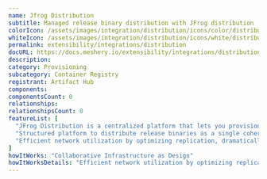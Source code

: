 ```yaml
---
name: Jfrog Distribution
subtitle: Managed release binary distribution with JFrog distribution
colorIcon: /assets/images/integration/distribution/icons/color/distribution-color.svg
whiteIcon: /assets/images/integration/distribution/icons/white/distribution-white.svg
permalink: extensibility/integrations/distribution
docURL: https://docs.meshery.io/extensibility/integrations/distribution
description: 
category: Provisioning
subcategory: Container Registry
registrant: Artifact Hub
components: 
componentsCount: 0
relationships: 
relationshipsCount: 0
featureList: [
  "JFrog Distribution is a centralized platform that lets you provision software release distribution",
  "Structured platform to distribute release binaries as a single coherent release bundle.",
  "Efficient network utilization by optimizing replication, dramatically reducing network load and release bundle synchronization time from source Artifactory to target instance or Edge node."
]
howItWorks: "Collaborative Infrastructure as Design"
howItWorksDetails: "Efficient network utilization by optimizing replication, dramatically reducing network load and release bundle synchronization time from source Artifactory to target instance or Edge node."
---
```

